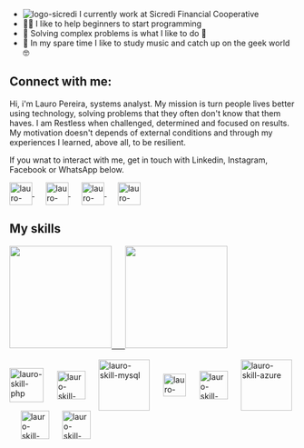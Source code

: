 -  ![logo-sicredi](https://user-images.githubusercontent.com/16515641/135771648-dab7960f-9b3b-449c-b54e-0880d2a41a53.png) I currently work at Sicredi Financial Cooperative
- 👨‍🏫 I like to help beginners to start programming 
- 🎯 Solving complex problems is what I like to do 🧠
- 🎸 In my spare time I like to study music and catch up on the geek world 🤓

## Connect with me:
Hi, i'm Lauro Pereira, systems analyst. My mission is turn people lives better using technology, solving problems that they often don't know that them haves.
I am Restless when challenged, determined and focused on results. My motivation doesn't depends of external conditions and through my experiences I learned, above all, to be resilient.

If you wnat to interact with me, get in touch with Linkedin, Instagram, Facebook or WhatsApp below.

<a href="https://www.linkedin.com/in/lauro-pereira-4983b672/" target="_blank">
  <img align="center" alt="lauro-pereira-linkedin" width="40" src="https://cdn-icons-png.flaticon.com/512/145/145807.png" />
</a>&nbsp;&nbsp;&nbsp;&nbsp;
<a href="https://www.instagram.com/lauropereira88/" target="_blank">
  <img align="center" alt="lauro-pereira-instagram" width="40" src="https://cdn-icons-png.flaticon.com/512/733/733558.png" />
</a>&nbsp;&nbsp;&nbsp;&nbsp;
<a href="https://www.facebook.com/lauro.pereira.31392" target="_blank">
  <img align="center" alt="lauro-pereira-facebook" width="40" src="https://cdn-icons-png.flaticon.com/512/145/145802.png" />
</a>&nbsp;&nbsp;&nbsp;&nbsp;
<a href="https://api.whatsapp.com/send?phone=5551993510960&text=Ol%C3%A1%2C%20encontrei%20seu%20perfil%20no%20Github%20e%20gostaria%20de%20conversar%20com%20voc%C3%AA." target="_blank">
  <img align="center" alt="lauro-pereira-whatsapp" width="40" src="https://cdn-icons-png.flaticon.com/512/733/733585.png" />
</a>

## My skills
<div>
  <a href="https://github.com/lauroPereira">
    <img height="180em" src="https://github-readme-stats.vercel.app/api?username=lauroPereira&show_icons=true&theme=dracula&include_all_commits=true&count_private=true" />
    &nbsp;&nbsp;&nbsp;&nbsp;
    <img height="180em"  src="https://github-readme-stats.vercel.app/api/top-langs/?username=lauroPereira&layout=compact&langs_count=16&theme=dracula" />
  </a>
</div>
  
<div style="display: inline_block"><br>
  <img align="center" alt="lauro-skill-php" width="60" src="https://cdn.jsdelivr.net/gh/devicons/devicon/icons/php/php-plain.svg" />
  &nbsp;&nbsp;&nbsp;&nbsp;
  <img align="center" alt="lauro-skill-laravel" width="50" src="https://cdn.jsdelivr.net/gh/devicons/devicon/icons/laravel/laravel-plain-wordmark.svg" />
  &nbsp;&nbsp;&nbsp;&nbsp;
  <img align="center" alt="lauro-skill-mysql" width="90" src="https://cdn.jsdelivr.net/gh/devicons/devicon/icons/mysql/mysql-plain-wordmark.svg" />
  &nbsp;&nbsp;&nbsp;&nbsp;
  <img align="center" alt="lauro-skill-javascript" width="40" src="https://cdn.jsdelivr.net/gh/devicons/devicon/icons/javascript/javascript-original.svg" />
  &nbsp;&nbsp;&nbsp;&nbsp;
  <img align="center" alt="lauro-skill-docker" width="50" src="https://cdn.jsdelivr.net/gh/devicons/devicon/icons/docker/docker-plain-wordmark.svg" />
  &nbsp;&nbsp;&nbsp;&nbsp;
  <img align="center" alt="lauro-skill-azure" width="90" src="https://cdn.jsdelivr.net/gh/devicons/devicon/icons/azure/azure-original-wordmark.svg" />
  &nbsp;&nbsp;&nbsp;&nbsp;
  <img align="center" alt="lauro-skill-docker" width="50" src="https://cdn.jsdelivr.net/gh/devicons/devicon/icons/html5/html5-plain-wordmark.svg" />
  &nbsp;&nbsp;&nbsp;&nbsp;
  <img align="center" alt="lauro-skill-docker" width="50" src="https://cdn.jsdelivr.net/gh/devicons/devicon/icons/css3/css3-plain-wordmark.svg" />
  &nbsp;&nbsp;&nbsp;&nbsp;
</div>
